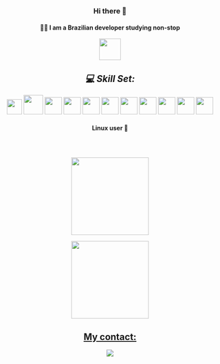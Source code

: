 
<div align='center'>

### Hi there 👋

#### 👨‍💻 I am a Brazilian developer studying non-stop<br><br>   <img height="50em" align="center" src="https://static.imasters.com.br/wp-content/uploads/2015/11/4_Progresso4.gif">

</div>

<div align='center'>

##  *💻 Skill Set:*
   <img width="35px" src="https://cdn.jsdelivr.net/gh/devicons/devicon/icons/html5/html5-plain.svg" />
   <img width="45px" src="https://cdn.jsdelivr.net/gh/devicons/devicon/icons/css3/css3-original-wordmark.svg"/>
   <img width="40px" src="https://cdn.jsdelivr.net/gh/devicons/devicon/icons/python/python-original-wordmark.svg"/> 
   <img width="40px" src="https://cdn.jsdelivr.net/gh/devicons/devicon/icons/javascript/javascript-original.svg"/>
   <img width="40px" src="https://cdn.jsdelivr.net/gh/devicons/devicon/icons/react/react-original.svg" />
   <img width="40px" src="https://cdn.jsdelivr.net/gh/devicons/devicon/icons/nextjs/nextjs-original-wordmark.svg"/>
   <img width="40px" src="https://cdn.jsdelivr.net/gh/devicons/devicon/icons/docker/docker-plain-wordmark.svg" />
   <img width="40px" src="https://cdn-icons-png.flaticon.com/512/919/919837.png"/>
   <img width="40px" src="https://cdn.jsdelivr.net/gh/devicons/devicon/icons/jest/jest-plain.svg" />
   <img width="40px" src="https://cdn.jsdelivr.net/gh/devicons/devicon/icons/typescript/typescript-original.svg" />
   <img width="40px" src="https://cdn.jsdelivr.net/gh/devicons/devicon/icons/tailwindcss/tailwindcss-plain.svg" />
          

#### Linux user :penguin:
</div>

<div>
   
   ##
   
</div><br>
<div align="center">
   
  <a href="https://github.com/higordevv">
     
  <img align='center' height="180em" src="https://github-readme-stats.vercel.app/api?username=higordevv&show_icons=true&theme=blue-green&include_all_commits=true&count_private=true"/><br>
     
  <img align="center" height="180em" src="https://github-readme-stats.vercel.app/api/top-langs/?username=higordevv&layout=compact&langs_count=7&theme=blue-green"/>
     
</div>

<div align="center"> 
   
##  My contact:  
   
   <a href='https://t.me/higorkk'><img src='https://img.shields.io/badge/Telegram-2CA5E0?style=for-the-badge&logo=telegram&logoColor=white'></a>
   </div>










          
